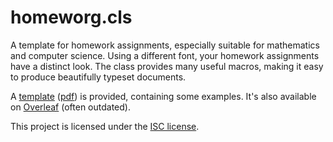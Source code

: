# homeworg.cls

A template for homework assignments, especially suitable for mathematics and computer science. Using a different font, your homework assignments have a distinct look. The class provides many useful macros, making it easy to produce beautifully typeset documents.

A [template](main.tex) ([pdf](main.pdf)) is provided, containing some examples. It's also available on [Overleaf](https://www.overleaf.com/latex/templates/gijss-homework-template/xrhhfgqcfbft) (often outdated).

This project is licensed under the [ISC license](LICENSE.txt).
